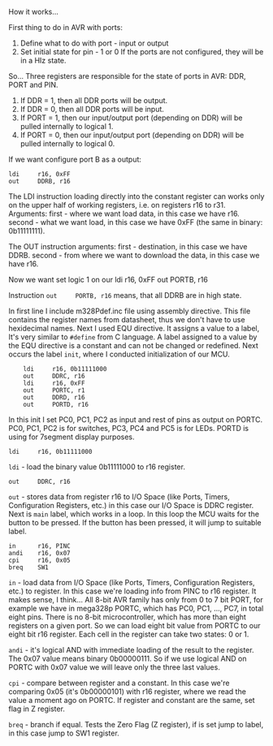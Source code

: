 How it works...

First thing to do in AVR with ports:
1. Define what to do with port - input or output
2. Set initial state for pin - 1 or 0
If the ports are not configured, they will be in a HIz state.

So...
Three registers are responsible for the state of ports in AVR: DDR, PORT and PIN. 
1. If DDR = 1, then all DDR ports will be output. 
2. If DDR = 0, then all DDR ports will be input.
3. If PORT = 1, then our input/output port (depending on DDR) will be pulled internally to logical 1. 
4. If PORT = 0, then our input/output port (depending on DDR) will be pulled internally to logical 0. 

If we want  configure port B as a output:

    ldi     r16, 0xFF
    out     DDRB, r16
    
The LDI instruction loading directly into the constant register can works only on the upper half of working registers, i.e. on registers r16 to r31. Arguments:
first - where we want load data, in this case we have r16.
second - what we want load, in this case we have 0xFF (the same in binary: 0b11111111).

The OUT instruction arguments:
first - destination, in this case we have DDRB.
second - from where we want to download the data, in this case we have r16.

Now we want set logic 1 on our 
    ldi     r16, 0xFF
    out     PORTB, r16

Instruction `out     PORTB, r16` means, that all DDRB are in high state. 

In first line I include m328Pdef.inc file using assembly directive. This file contains the register names from datasheet, thus we don't have to use hexidecimal names.
Next I used EQU directive. It assigns a value to a label, It's very similar to `#define` from C language. A label assigned to a value by the EQU directive is a constant and can not be changed or redefined. 
Next occurs the label `init`, where I conducted initialization of our MCU. 
```   
    ldi     r16, 0b11111000
    out     DDRC, r16
    ldi     r16, 0xFF
    out     PORTC, r1 
    out     DDRD, r16
    out     PORTD, r16
``` 
In this init I set PC0, PC1, PC2 as input and rest of pins as output on PORTC. PC0, PC1, PC2 is for switches, PC3, PC4 and PC5 is for LEDs. PORTD is using for 7segment display purposes. 
```
ldi     r16, 0b11111000
```
`ldi` - load the binary value 0b11111000 to r16 register.
```
out     DDRC, r16
```
`out` - stores data from register r16 to I/O Space (like Ports, Timers, Configuration Registers, etc.) in this case our I/O Space is DDRC register.
Next is `main` label, which works in a loop. In this loop the MCU waits for the button to be pressed. If the button has been pressed, it will jump to suitable label. 
```
in      r16, PINC
andi    r16, 0x07
cpi     r16, 0x05
breq    SW1
```
`in` - load data from I/O Space (like Ports, Timers, Configuration Registers, etc.) to register. In this case we're loading info from PINC to r16 register. It makes sense, I think... All 8-bit AVR family has only from 0 to 7 bit PORT, for example we have in mega328p PORTC, which has PC0, PC1, ..., PC7, in total eight pins. There is no 8-bit microcontroller, which has more than eight registers on a given port. So we can load eight bit value from PORTC to our eight bit r16 register. Each cell in the register can take two states: 0 or 1. 

`andi` - it's logical AND with immediate loading of the result to the register. The 0x07 value means binary 0b00000111. So if we use logical AND on PORTC with 0x07 value we will leave only the three last values. 

`cpi` - compare between register and a constant. In this case we're comparing 0x05 (it's 0b00000101) with r16 register, where we read the value a moment ago on PORTC. If register and constant are the same, set flag in Z register. 

`breq` - branch if equal.  Tests the Zero Flag (Z register), if is set jump to label, in this case jump to SW1 register. 












